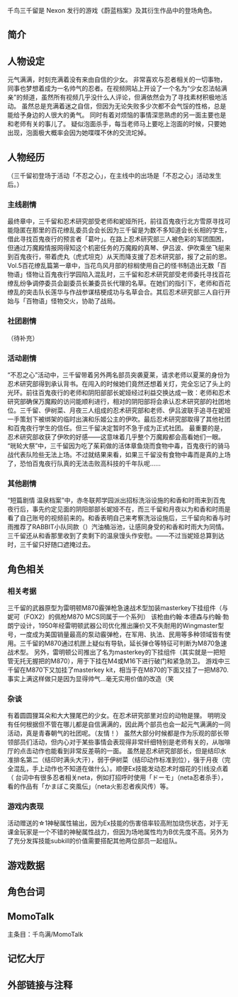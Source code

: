 千鸟三千留是 Nexon 发行的游戏《蔚蓝档案》及其衍生作品中的登场角色。

## 简介

## 人物设定
元气满满，时刻充满着没有来由自信的少女。
非常喜欢与忍者相关的一切事物，同事也梦想着成为一名帅气的忍者。在视频网站上开设了一个名为“少女忍法帖满亲”的频道，虽然所有视频几乎没什么人评论，但满依然会为了寻找素材积极地活动。
虽然总是充满着迷之自信，但因为无论失败多少次都不会气馁的性格，总是能给予身边的人很大的勇气。
同时有着对烦恼的事情深思熟虑的另一面主要也是和老师有关的事儿了。
疑似泡面杀手，每当老师马上要吃上泡面的时候，只要她出现，泡面极大概率会因为她喋喋不休的交流坨掉。

## 人物经历
（三千留初登场于活动「不忍之心」，在主线中的出场是「不忍之心」活动发生后。）

### 主线剧情
最终章中，三千留和忍术研究部受老师和妮娅所托，前往百鬼夜行北方雪原寻找可能隐匿在那里的百花缭乱委员会会长因为三千留是为数不多知道会长长相的学生，借此寻找百鬼夜行的预言者「葛叶」。在路上忍术研究部三人被色彩的军团围困，但通过万魔殿情报网得知这个机密任务的万魔殿的真琴、伊吕波、伊吹乘坐飞艇来到百鬼夜行，带着虎丸（虎式坦克）从天而降支援了忍术研究部，报了之前的恩。
Vol.5百花缭乱篇第一章中，当花鸟风月部的棕榈使用自己的怪书制造出无数「百物语」怪物让百鬼夜行学园陷入混乱时，三千留和忍术研究部受老师委托寻找百花缭乱纷争调停委员会副委员长兼委员长代理的名草。在她们的指引下，老师和百花缭乱的突击队长莲华与作战参谋桔梗成功与名草会合。其后忍术研究部三人自行开始与「百物语」怪物交火，协助了战局。

### 社团剧情
（待补充）

### 活动剧情
“不忍之心”活动中，三千留带着另外两名部员突袭夏莱，请求老师以夏莱的身份为忍术研究部得到承认背书。在闯入的时候她们竟然还想着关灯，完全忘记了头上的光环。前往百鬼夜行的老师和阴阳部部长妮娅经过利益交换达成一致：老师和忍术研究部确保万魔殿的访问能顺利进行，相对的阴阳部将会承认忍术研究部的社团地位。三千留、伊树菜、月夜三人组成的忍术研究部和老师、伊吕波联手追寻在妮娅一手策划下被绑架的临时出演和乐姬公主的伊吹。最后忍术研究部取得了其他社团和百鬼夜行学生的信任。但三千留决定暂时不急于成为正式社团。
最重要的是，忍术研究部收获了伊吹的好感——这意味着几乎整个万魔殿都会高看她们一眼。
“晄轮大祭”中，三千留因为吃了茱莉做的活体章鱼烧而食物中毒，百鬼夜行的骑马战代表队险些无法上场。不过就结果来看，如果三千留没有食物中毒而是真的上场了，恐怕百鬼夜行队真的无法击败高科技的千年队呢……

### 其他剧情
“短篇剧情 温泉档案”中，赤冬联邦学园派出招标洗浴设施的和香和时雨来到百鬼夜行后，事先约定见面的阴阳部部长妮娅不在，而三千留和月夜以为和香和时雨是看了自己账号的视频前来的。和香表明自己来考察洗浴设施后，三千留向和香与时雨推荐了RABBIT小队同款（）汽油桶浴池，让感同身受的和香和时雨大为同情。三千留还从和香那里收到了卖剩下的温泉馒头作安慰。——不过当妮娅总算到达时，三千留只好随口遮掩过去。

## 角色相关

### 相关考据
三千留的武器原型为雷明顿M870霰弹枪急速战术型加装masterkey下挂组件（与妮可（FOX2）的佩枪M870 MCS同属于一个系列）
该枪由约翰·本德森与约翰·勃朗宁设计，1950年经雷明顿武器公司优化推出廉价又不失耐用的Wingmaster型号，一度成为美国销量最高的泵动霰弹枪，在军用、执法、民用等多种领域皆有使用。三千留的M870通过机匣上疑似有导轨，延长弹仓等特征可判断为M870急速战术型。
另外，雷明顿公司推出了名为masterkey的下挂组件（其实就是一把短管无托无握把的M870），用于下挂在M4或M16下进行破门和紧急防卫。
游戏中三千留在M870下又加挂了masterkey kit，相当于在M870的下面又挂了一把M870. 事实上满这样做只是因为显得帅气…毫无实用价值的改造（笑

		

### 杂谈
有着圆圆狸耳朵和大大狸尾巴的少女。在忍术研究部里对应的动物是狸。
明明没有任何根据但不管在哪儿都是自信满满的，因此两个部员也会一起元气满满的一同活动，真是青春朝气的社团呢。（友情！）
虽然大部分时候都是作为乐观的部长带领部员们活动，但内心对于某些事情会表现得非常纤细特别是老师有关的，从咖啡厅的点击动作也能看到非常反差萌的一面。
虽然是忍术研究部部长，但是结印水准排名第二（结印时满头大汗），弱于伊树菜（结印动作标准到位），强于月夜（完全混乱，手上动作也不知道在做什么）。顺便Ex技能发动忍术时烟花的引线没点着（
台词中有很多忍者相关neta，例如打招呼时使用「ドーモ」（neta忍者杀手），看的作品有「かまぼこ突風伝」（neta火影忍者疾风传）等。

### 游戏内表现
活动赠送的☆1神秘属性输出，因为Ex技能的伤害倍率较高附加烧伤状态，对于无课金玩家是一个不错的神秘属性战力，但因为场地属性均为B优先度不高。另外为了充分发挥技能subkill的价值需要搭配其他两位部员一起组队。

## 游戏数据
 

## 角色台词

## MomoTalk
主条目：千鸟满/MomoTalk

## 记忆大厅

## 外部链接与注释
